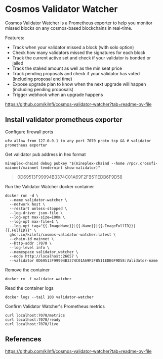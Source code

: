 # Cosmos Validator Watcher
Cosmos Validator Watcher is a Prometheus exporter to help you monitor missed blocks on any cosmos-based blockchains in real-time.

Features:
- Track when your validator missed a block (with solo option)
- Check how many validators missed the signatures for each block
- Track the current active set and check if your validator is bonded or jailed
- Track the staked amount as well as the min seat price
- Track pending proposals and check if your validator has voted (including proposal end time)
- Expose upgrade plan to know when the next upgrade will happen (including pending proposals)
- Trigger webhook when an upgrade happens

https://github.com/kilnfi/cosmos-validator-watcher?tab=readme-ov-file

## Install validator prometheus exporter
Configure firewall ports
```
ufw allow from 127.0.0.1 to any port 7070 proto tcp && # validator prometheus exporter
```

Get validator pub address in hex format
```
mineplex-chaind debug pubkey "$(mineplex-chaind --home /rpc/.crossfi-mainnet/mainnet tendermint show-validator)"
```
> 0D69513F99994B3374C01A69F2FB511EDB6F9D58

Run the Validator Watcher docker container
```
docker run -d \
  --name validator-watcher \
  --network host \
  --restart unless-stopped \
  --log-driver json-file \
  --log-opt max-size=100m \
  --log-opt max-file=1 \
  --log-opt tag="{{.ImageName}}|{{.Name}}|{{.ImageFullID}}|{{.FullID}}" \
  ghcr.io/kilnfi/cosmos-validator-watcher:latest \
  --chain-id mainnet \
  --http-addr :7070 \
  --log-level info \
  --namespace validator_watcher \
  --node http://localhost:26657 \
  --validator 0D69513F99994B3374C01A69F2FB511EDB6F9D58:Validator-name
```

Remove the container
```
docker rm -f validator-watcher
```

Read the container logs
```
docker logs --tail 100 validator-watcher
```

Confirm Validator Watcher's Prometheus metrics
```
curl localhost:7070/metrics
curl localhost:7070/ready
curl localhost:7070/live
```

## References
https://github.com/kilnfi/cosmos-validator-watcher?tab=readme-ov-file